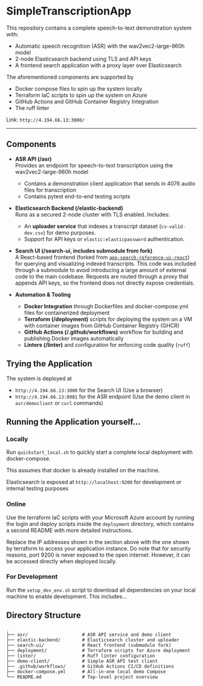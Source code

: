# SimpleTranscriptionApp

This repository contains a complete speech-to-text demonstration system with:
- Automatic speech recognition (ASR) with the wav2vec2-large-960h model
- 2-node Elasticsearch backend using TLS and API keys
- A frontend search application with a proxy layer over Elasticsearch

The aforementioned components are supported by
- Docker compose files to spin up the system locally
- Terraform IaC scripts to spin up the system on Azure
- GitHub Actions and GitHub Container Registry Integration
- The ruff linter

Link: `http://4.194.66.13:3000/`

---

## Components

- **ASR API (/asr)**  
  Provides an endpoint for speech-to-text transcription using the wav2vec2-large-960h model
  - Contains a demonstration client application that sends in 4076 audio files for transcription
  - Contains pytest end-to-end testing scripts

- **Elasticsearch Backend (/elastic-backend)**  
  Runs as a secured 2-node cluster with TLS enabled. Includes:  
  - An **uploader service** that indexes a transcript dataset (`cv-valid-dev.csv`) for demo purposes.  
  - Support for API keys or `elastic:elasticpassword` authentication.

- **Search UI (/search-ui, includes submodule from fork)**  
  A React-based frontend (forked from [`app-search-reference-ui-react`](https://github.com/mehtho/app-search-reference-ui-react)) for querying and visualizing indexed transcripts.
  This code was included through a submodule to avoid introducing a large amount of external code to the main codebase.
  Requests are routed through a proxy that appends API keys, so the frontend does not directly expose credentials.

- **Automation & Tooling**  
  - **Docker Integration** through Dockerfiles and docker-compose.yml files for containerized deployment
  - **Terraform (/deployment)** scripts for deploying the system on a VM with container images from GitHub Container Registry (GHCR)
  - **GitHub Actions (/.github/workflows)** workflow for building and publishing Docker images automatically
  - **Linters (/linter)** and configuration for enforcing code quality (`ruff`)

## Trying the Application
The system is deployed at
- `http://4.194.66.13:3000` for the Search UI (Use a browser)
- `http://4.194.66.13:8001` for the ASR endpoint (Use the demo client in `asr/democlient` or `curl` commands)

## Running the Application yourself...
### Locally
Run `quickstart_local.sh` to quickly start a complete local deployment with docker-compose.

This assumes that docker is already installed on the machine.

Elasticsearch is exposed at `http://localhost:9200` for development or internal testing purposes

### Online
Use the terraform IaC scripts with your Microsoft Azure account by running the login and deploy scripts inside the `deployment` directory, which contains a second README with more detailed instructions.

Replace the IP addresses shown in the section above with the one shown by terraform to access your application instance.
Do note that for security reasons, port 9200 is never exposed to the open internet. However, it can be accessed directly when deployed locally.

### For Development
Run the `setup_dev_env.sh` script to download all dependencies on your local machine to enable development. This includes...

## Directory Structure
```
.
├── asr/                    # ASR API service and demo client
├── elastic-backend/        # Elasticsearch cluster and uploader
├── search-ui/              # React frontend (submodule fork)
├── deployment/             # Terraform scripts for Azure deployment
├── linter/                 # Ruff linter configuration
├── demo-client/            # Simple ASR API test client
├── .github/workflows/      # GitHub Actions CI/CD definitions
├── docker-compose.yml      # All-in-one local demo Compose
└── README.md               # Top-level project overview
```
